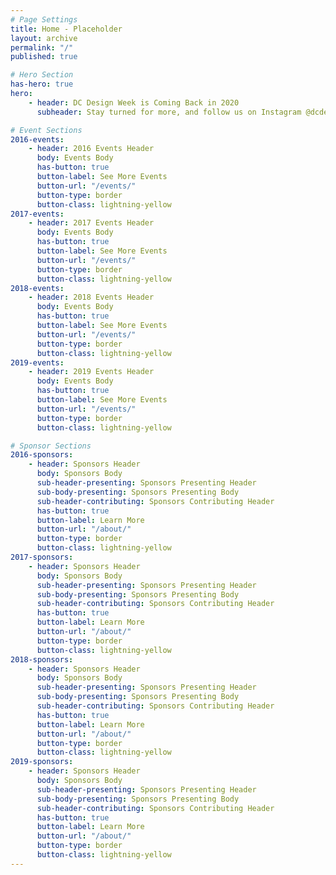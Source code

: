 ```yaml
---
# Page Settings
title: Home - Placeholder
layout: archive
permalink: "/"
published: true

# Hero Section
has-hero: true
hero:
    - header: DC Design Week is Coming Back in 2020
      subheader: Stay turned for more, and follow us on Instagram @dcdesignweek.

# Event Sections
2016-events:
    - header: 2016 Events Header
      body: Events Body
      has-button: true
      button-label: See More Events
      button-url: "/events/"
      button-type: border
      button-class: lightning-yellow
2017-events:
    - header: 2017 Events Header
      body: Events Body
      has-button: true
      button-label: See More Events
      button-url: "/events/"
      button-type: border
      button-class: lightning-yellow
2018-events:
    - header: 2018 Events Header
      body: Events Body
      has-button: true
      button-label: See More Events
      button-url: "/events/"
      button-type: border
      button-class: lightning-yellow
2019-events:
    - header: 2019 Events Header
      body: Events Body
      has-button: true
      button-label: See More Events
      button-url: "/events/"
      button-type: border
      button-class: lightning-yellow

# Sponsor Sections
2016-sponsors:
    - header: Sponsors Header
      body: Sponsors Body
      sub-header-presenting: Sponsors Presenting Header
      sub-body-presenting: Sponsors Presenting Body
      sub-header-contributing: Sponsors Contributing Header
      has-button: true
      button-label: Learn More
      button-url: "/about/"
      button-type: border
      button-class: lightning-yellow
2017-sponsors:
    - header: Sponsors Header
      body: Sponsors Body
      sub-header-presenting: Sponsors Presenting Header
      sub-body-presenting: Sponsors Presenting Body
      sub-header-contributing: Sponsors Contributing Header
      has-button: true
      button-label: Learn More
      button-url: "/about/"
      button-type: border
      button-class: lightning-yellow
2018-sponsors:
    - header: Sponsors Header
      body: Sponsors Body
      sub-header-presenting: Sponsors Presenting Header
      sub-body-presenting: Sponsors Presenting Body
      sub-header-contributing: Sponsors Contributing Header
      has-button: true
      button-label: Learn More
      button-url: "/about/"
      button-type: border
      button-class: lightning-yellow
2019-sponsors:
    - header: Sponsors Header
      body: Sponsors Body
      sub-header-presenting: Sponsors Presenting Header
      sub-body-presenting: Sponsors Presenting Body
      sub-header-contributing: Sponsors Contributing Header
      has-button: true
      button-label: Learn More
      button-url: "/about/"
      button-type: border
      button-class: lightning-yellow
---
```

